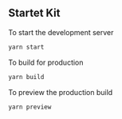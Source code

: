## Startet Kit

To start the development server

```sh
yarn start
```

To build for production

```sh
yarn build
```

To preview the production build
```sh
yarn preview
```
